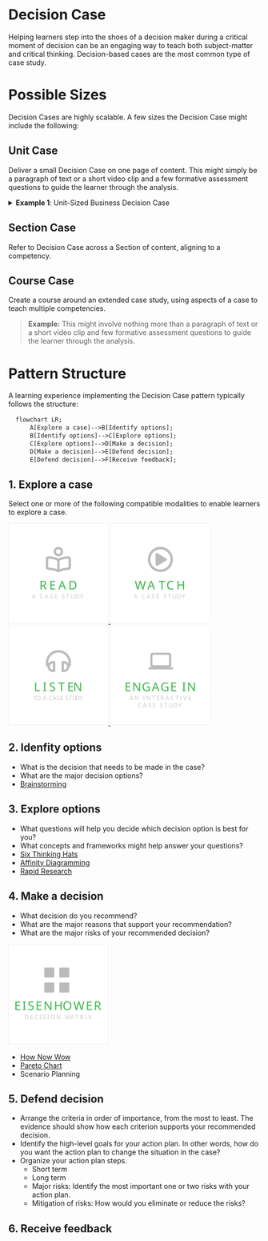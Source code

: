 # Decision Case
Helping learners step into the shoes of a decision maker during a critical moment of decision can be an engaging way to teach both subject-matter and critical thinking. Decision-based cases are the most common type of case study.

# Possible Sizes
Decision Cases are highly scalable. A few sizes the Decision Case might include the following:  

## Unit Case
Deliver a small Decision Case on one page of content. This might simply be a paragraph of text or a short video clip and a few formative assessment questions to guide the learner through the analysis. 

<details><summary ><strong>Example 1</strong>: Unit-Sized Business Decision Case</summary>
<p>
Chris is the CEO of a small tech company. The company has been in business for 5 years and is struggling to stay afloat. Chris is faced with the decision to either lay off 10% of the company's workforce, or to invest in a new product line that has the potential to be very profitable. To make this decision, Chris evaluates the options using the SWOT (Strengths, Weaknesses, Opportunities, Threats) framework.

**Option 1: Lay off 10% of the workforce**
Consider the option to `lay off 10% of the workforce` using the SWOT framework.
```

  Strengths: This would immediately reduce costs for the company.
  
  Weaknesses: This would likely reduce morale among the remaining employees.It is possible that the company would not be able to rebound from the layoffs and would have to close its doors.  
  
  Opportunities: The company may be able to rebound from the layoffs and be more successful than ever before. This would show employees that the company is willing to make tough decisions in order to stay afloat.
  
  Threat: The company may not be able to rebound from the layoffs and would have to close its doors. This could lead to bad publicity for the company.
```

**Option 2: Invest in a new product line**
Consider the option to `invest in a new product line` using the SWOT framework.
```
Strengths: This could potentially bring in a lot of new revenue for the company It would show employees that the company is still viable and is willing to invest in its future.

Weaknesses: The new product line may not be successful. The company may not have the resources to invest in a new product line.

Opportunities: The new product line may be successful and bring in a lot of new revenue.This could show employees that the company is still viable and is willing to invest in its future.| The new product line may not be successful.
  
Threats: The company may not have the resources to invest in a new product line.
```

**Option 3: Do nothing**
```
Strengths: The company would not have to spend any additional money.

Weaknesses: The company is likely to fail if it does not take action.Employees may lose faith in the company if it does not take action.

Opportunities: The company may be able to rebound if it takes action.Employees may be more willing to work for the company if it takes action.
  
Threats: The company is likely to fail if it does not take action.Employees may lose faith in the company if it does not take action.
```

</p>
</details>

## Section Case
  Refer to Decision Case across a Section of content, aligning to a competency. 


## Course Case
Create a course around an extended case study, using aspects of a case to teach multiple competencies. 
  > **Example:** This might involve nothing more than a paragraph of text or a short video clip and few formative assessment questions to guide the learner through the analysis. 
# Pattern Structure
A learning experience implementing the Decision Case pattern typically follows the structure:

```mermaid
  flowchart LR;
      A[Explore a case]-->B[Identify options];
      B[Identify options]-->C[Explore options];
      C[Explore options]-->D[Make a decision];
      D[Make a decision]-->E[Defend decision];
      E[Defend decision]-->F[Receive feedback];
```
## 1. Explore a case
 <!-- - Engage - Recall information or give them the big picture. (Essential Questions, Hooks)
 - Explore - Explore what you know if you've already been exposed. 
 - Explain - Tell them what they're going to get out of this. -->
Select one or more of the following compatible modalities to enable learners to explore a case.

<a href="./explore-case/ReadACase.md">
  <img src="../../images/read-case.svg" alt="Read A Case Study" style="width: 200px;"/>
</a>
<a href="./explore-case/WatchACase.md">
  <img src="../../images/video-case.svg" alt="Watch A Video Case Study" style="width: 200px;"/>
</a>
<a href="./explore-case/ListenToACase.md">
  <img src="../../images/podcast-case.svg" alt="Listen To A Case Study" style="width: 200px;"/>
</a>
<a href="./explore-case/EngageInAnInteractiveCase.md">
  <img src="../../images/interactive-case.svg" alt="Engage In An Interactive Case Study" style="width: 200px;"/>
</a>

## 2. Idenfity options
- What is the decision that needs to be made in the case? 
- What are the major decision options?
- [Brainstorming](https://www.sessionlab.com/methods/brainstorm-rules)

## 3. Explore options
- What questions will help you decide which decision option is best for you?
- What concepts and frameworks might help answer your questions?
- [Six Thinking Hats](https://www.sessionlab.com/methods/the-six-thinking-hats)
- [Affinity Diagramming](https://www.sessionlab.com/methods/affinity-map)
- [Rapid Research](https://www.sessionlab.com/methods/rapid-research)

## 4. Make a decision
- What decision do you recommend?
- What are the major reasons that support your recommendation?
- What are the major risks of your recommended decision?

<a href="./recommend-action/EisenhowerDecisionMatrix.md">
  <img src="./images/eisenhower-decision-matrix.svg" alt="Eisenhower Decision Matrix" style="width: 200px;"/>
</a>

- [How Now Wow](https://www.sessionlab.com/methods/how-now-wow-matrix)
- [Pareto Chart](https://www.sessionlab.com/methods/pareto-chart)
- Scenario Planning
## 5. Defend decision
- Arrange the criteria in order of importance, from the most to least. The evidence should show how each criterion supports your recommended decision.
- Identify the high-level goals for your action plan. In other words, how do you want the action plan to change the situation in the case?
- Organize your action plan steps. 
  - Short term
  - Long term
  - Major risks: Identify the most important one or two risks with your action plan. 
  - Mitigation of risks: How would you eliminate or reduce the risks?
## 6. Receive feedback
